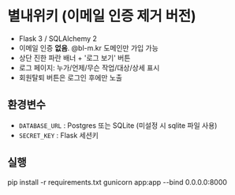 # 별내위키 (이메일 인증 제거 버전)

- Flask 3 / SQLAlchemy 2
- 이메일 인증 **없음**. @bl-m.kr 도메인만 가입 가능
- 상단 진한 파란 배너 + '로그 보기' 버튼
- 로그 페이지: 누가/언제/무슨 작업/대상/상세 표시
- 회원탈퇴 버튼은 로그인 후에만 노출

## 환경변수
- `DATABASE_URL` : Postgres 또는 SQLite (미설정 시 sqlite 파일 사용)
- `SECRET_KEY` : Flask 세션키

## 실행
pip install -r requirements.txt
gunicorn app:app --bind 0.0.0.0:8000
